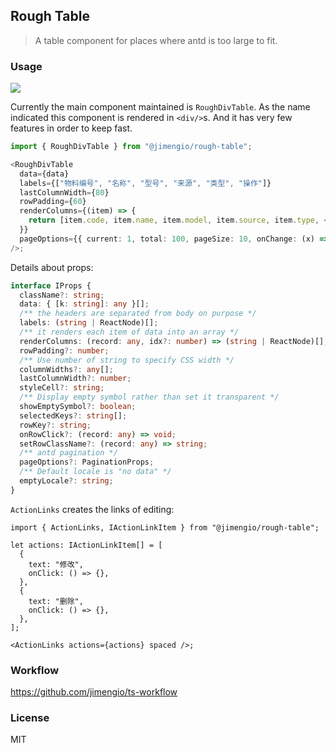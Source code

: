 ## Rough Table

> A table component for places where antd is too large to fit.

### Usage

![](https://img.shields.io/npm/v/@jimengio/rough-table.svg?style=flat-square)

Currently the main component maintained is `RoughDivTable`. As the name indicated this component is rendered in `<div/>`s. And it has very few features in order to keep fast.

```ts
import { RoughDivTable } from "@jimengio/rough-table";

<RoughDivTable
  data={data}
  labels={["物料编号", "名称", "型号", "来源", "类型", "操作"]}
  lastColumnWidth={80}
  rowPadding={60}
  renderColumns={(item) => {
    return [item.code, item.name, item.model, item.source, item.type, <ActionLinks actions={actions} spaced />];
  }}
  pageOptions={{ current: 1, total: 100, pageSize: 10, onChange: (x) => {} }}
/>;
```

Details about props:

```ts
interface IProps {
  className?: string;
  data: { [k: string]: any }[];
  /** the headers are separated from body on purpose */
  labels: (string | ReactNode)[];
  /** it renders each item of data into an array */
  renderColumns: (record: any, idx?: number) => (string | ReactNode)[];
  rowPadding?: number;
  /** Use number of string to specify CSS width */
  columnWidths?: any[];
  lastColumnWidth?: number;
  styleCell?: string;
  /** Display empty symbol rather than set it transparent */
  showEmptySymbol?: boolean;
  selectedKeys?: string[];
  rowKey?: string;
  onRowClick?: (record: any) => void;
  setRowClassName?: (record: any) => string;
  /** antd pagination */
  pageOptions?: PaginationProps;
  /** Default locale is "no data" */
  emptyLocale?: string;
}
```

`ActionLinks` creates the links of editing:

```tsx
import { ActionLinks, IActionLinkItem } from "@jimengio/rough-table";

let actions: IActionLinkItem[] = [
  {
    text: "修改",
    onClick: () => {},
  },
  {
    text: "删除",
    onClick: () => {},
  },
];

<ActionLinks actions={actions} spaced />;
```

### Workflow

https://github.com/jimengio/ts-workflow

### License

MIT
